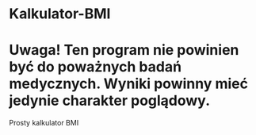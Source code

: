 # Kalkulator-BMI

# Uwaga! Ten program nie powinien być do poważnych badań medycznych. Wyniki powinny mieć jedynie charakter poglądowy.

Prosty kalkulator BMI

